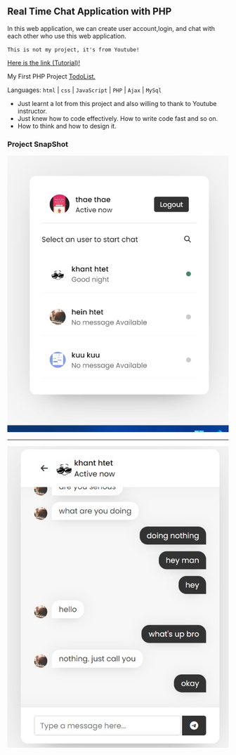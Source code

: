 ## Real Time Chat Application with PHP

In this web application, we can create user account,login, and chat with each other who use this web application.

    This is not my project, it's from Youtube!

[Here is the link (Tutorial)!](https://youtu.be/VnvzxGWiK54)

My First PHP Project [TodoList.](https://github.com/Hein-HtetSan/todoList)

Languages: `html` | `css` | `JavaScript` | `PHP` | `Ajax` | `MySql`

- Just learnt a lot from this project and also willing to thank to Youtube instructor.
- Just knew how to code effectively. How to write code fast and so on.
- How to think and how to design it.


### Project SnapShot
![image1](./images/chat1.jpg)
___
![image2](./images/chat2.jpg)
